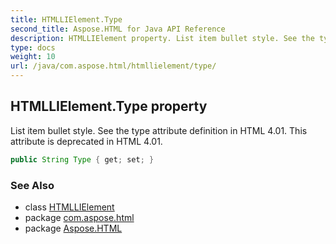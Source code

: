 ```yaml
---
title: HTMLLIElement.Type
second_title: Aspose.HTML for Java API Reference
description: HTMLLIElement property. List item bullet style. See the type attribute definition in HTML 4.01. This attribute is deprecated in HTML 4.01
type: docs
weight: 10
url: /java/com.aspose.html/htmllielement/type/
---
```

## HTMLLIElement.Type property

List item bullet style. See the type attribute definition in HTML 4.01. This attribute is deprecated in HTML 4.01.

```java
public String Type { get; set; }
```

### See Also

* class [HTMLLIElement](../)
* package [com.aspose.html](../../../com.aspose.html/)
* package [Aspose.HTML](../../../)
